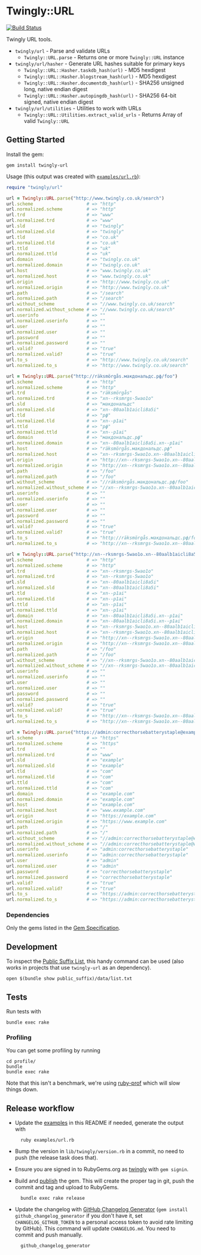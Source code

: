# Twingly::URL

[![Build Status](https://travis-ci.org/twingly/twingly-url.svg?branch=master)](https://travis-ci.org/twingly/twingly-url)

Twingly URL tools.

* `twingly/url` - Parse and validate URLs
    * `Twingly::URL.parse` - Returns one or more `Twingly::URL` instance
* `twingly/url/hasher` - Generate URL hashes suitable for primary keys
    * `Twingly::URL::Hasher.taskdb_hash(url)` - MD5 hexdigest
    * `Twingly::URL::Hasher.blogstream_hash(url)` - MD5 hexdigest
    * `Twingly::URL::Hasher.documentdb_hash(url)` - SHA256 unsigned long, native endian digest
    * `Twingly::URL::Hasher.autopingdb_hash(url)` - SHA256 64-bit signed, native endian digest
* `twingly/url/utilities` - Utilities to work with URLs
    * `Twingly::URL::Utilities.extract_valid_urls` - Returns Array of valid `Twingly::URL`

## Getting Started

Install the gem:

    gem install twingly-url

Usage (this output was created with [`examples/url.rb`][examples]):

```ruby
require "twingly/url"

url = Twingly::URL.parse("http://www.twingly.co.uk/search")
url.scheme                    # => "http"
url.normalized.scheme         # => "http"
url.trd                       # => "www"
url.normalized.trd            # => "www"
url.sld                       # => "twingly"
url.normalized.sld            # => "twingly"
url.tld                       # => "co.uk"
url.normalized.tld            # => "co.uk"
url.ttld                      # => "uk"
url.normalized.ttld           # => "uk"
url.domain                    # => "twingly.co.uk"
url.normalized.domain         # => "twingly.co.uk"
url.host                      # => "www.twingly.co.uk"
url.normalized.host           # => "www.twingly.co.uk"
url.origin                    # => "http://www.twingly.co.uk"
url.normalized.origin         # => "http://www.twingly.co.uk"
url.path                      # => "/search"
url.normalized.path           # => "/search"
url.without_scheme            # => "//www.twingly.co.uk/search"
url.normalized.without_scheme # => "//www.twingly.co.uk/search"
url.userinfo                  # => ""
url.normalized.userinfo       # => ""
url.user                      # => ""
url.normalized.user           # => ""
url.password                  # => ""
url.normalized.password       # => ""
url.valid?                    # => "true"
url.normalized.valid?         # => "true"
url.to_s                      # => "http://www.twingly.co.uk/search"
url.normalized.to_s           # => "http://www.twingly.co.uk/search"

url = Twingly::URL.parse("http://räksmörgås.макдональдс.рф/foo")
url.scheme                    # => "http"
url.normalized.scheme         # => "http"
url.trd                       # => "räksmörgås"
url.normalized.trd            # => "xn--rksmrgs-5wao1o"
url.sld                       # => "макдональдс"
url.normalized.sld            # => "xn--80aalb1aicli8a5i"
url.tld                       # => "рф"
url.normalized.tld            # => "xn--p1ai"
url.ttld                      # => "рф"
url.normalized.ttld           # => "xn--p1ai"
url.domain                    # => "макдональдс.рф"
url.normalized.domain         # => "xn--80aalb1aicli8a5i.xn--p1ai"
url.host                      # => "räksmörgås.макдональдс.рф"
url.normalized.host           # => "xn--rksmrgs-5wao1o.xn--80aalb1aicli8a5i.xn--p1ai"
url.origin                    # => "http://xn--rksmrgs-5wao1o.xn--80aalb1aicli8a5i.xn--p1ai"
url.normalized.origin         # => "http://xn--rksmrgs-5wao1o.xn--80aalb1aicli8a5i.xn--p1ai"
url.path                      # => "/foo"
url.normalized.path           # => "/foo"
url.without_scheme            # => "//räksmörgås.макдональдс.рф/foo"
url.normalized.without_scheme # => "//xn--rksmrgs-5wao1o.xn--80aalb1aicli8a5i.xn--p1ai/foo"
url.userinfo                  # => ""
url.normalized.userinfo       # => ""
url.user                      # => ""
url.normalized.user           # => ""
url.password                  # => ""
url.normalized.password       # => ""
url.valid?                    # => "true"
url.normalized.valid?         # => "true"
url.to_s                      # => "http://räksmörgås.макдональдс.рф/foo"
url.normalized.to_s           # => "http://xn--rksmrgs-5wao1o.xn--80aalb1aicli8a5i.xn--p1ai/foo"

url = Twingly::URL.parse("http://xn--rksmrgs-5wao1o.xn--80aalb1aicli8a5i.xn--p1ai/foo")
url.scheme                    # => "http"
url.normalized.scheme         # => "http"
url.trd                       # => "xn--rksmrgs-5wao1o"
url.normalized.trd            # => "xn--rksmrgs-5wao1o"
url.sld                       # => "xn--80aalb1aicli8a5i"
url.normalized.sld            # => "xn--80aalb1aicli8a5i"
url.tld                       # => "xn--p1ai"
url.normalized.tld            # => "xn--p1ai"
url.ttld                      # => "xn--p1ai"
url.normalized.ttld           # => "xn--p1ai"
url.domain                    # => "xn--80aalb1aicli8a5i.xn--p1ai"
url.normalized.domain         # => "xn--80aalb1aicli8a5i.xn--p1ai"
url.host                      # => "xn--rksmrgs-5wao1o.xn--80aalb1aicli8a5i.xn--p1ai"
url.normalized.host           # => "xn--rksmrgs-5wao1o.xn--80aalb1aicli8a5i.xn--p1ai"
url.origin                    # => "http://xn--rksmrgs-5wao1o.xn--80aalb1aicli8a5i.xn--p1ai"
url.normalized.origin         # => "http://xn--rksmrgs-5wao1o.xn--80aalb1aicli8a5i.xn--p1ai"
url.path                      # => "/foo"
url.normalized.path           # => "/foo"
url.without_scheme            # => "//xn--rksmrgs-5wao1o.xn--80aalb1aicli8a5i.xn--p1ai/foo"
url.normalized.without_scheme # => "//xn--rksmrgs-5wao1o.xn--80aalb1aicli8a5i.xn--p1ai/foo"
url.userinfo                  # => ""
url.normalized.userinfo       # => ""
url.user                      # => ""
url.normalized.user           # => ""
url.password                  # => ""
url.normalized.password       # => ""
url.valid?                    # => "true"
url.normalized.valid?         # => "true"
url.to_s                      # => "http://xn--rksmrgs-5wao1o.xn--80aalb1aicli8a5i.xn--p1ai/foo"
url.normalized.to_s           # => "http://xn--rksmrgs-5wao1o.xn--80aalb1aicli8a5i.xn--p1ai/foo"

url = Twingly::URL.parse("https://admin:correcthorsebatterystaple@example.com/")
url.scheme                    # => "https"
url.normalized.scheme         # => "https"
url.trd                       # => ""
url.normalized.trd            # => "www"
url.sld                       # => "example"
url.normalized.sld            # => "example"
url.tld                       # => "com"
url.normalized.tld            # => "com"
url.ttld                      # => "com"
url.normalized.ttld           # => "com"
url.domain                    # => "example.com"
url.normalized.domain         # => "example.com"
url.host                      # => "example.com"
url.normalized.host           # => "www.example.com"
url.origin                    # => "https://example.com"
url.normalized.origin         # => "https://www.example.com"
url.path                      # => "/"
url.normalized.path           # => "/"
url.without_scheme            # => "//admin:correcthorsebatterystaple@example.com/"
url.normalized.without_scheme # => "//admin:correcthorsebatterystaple@www.example.com/"
url.userinfo                  # => "admin:correcthorsebatterystaple"
url.normalized.userinfo       # => "admin:correcthorsebatterystaple"
url.user                      # => "admin"
url.normalized.user           # => "admin"
url.password                  # => "correcthorsebatterystaple"
url.normalized.password       # => "correcthorsebatterystaple"
url.valid?                    # => "true"
url.normalized.valid?         # => "true"
url.to_s                      # => "https://admin:correcthorsebatterystaple@example.com/"
url.normalized.to_s           # => "https://admin:correcthorsebatterystaple@www.example.com/"
```

### Dependencies

Only the gems listed in the [Gem Specification](https://github.com/twingly/twingly-url/blob/master/twingly-url.gemspec).

## Development

To inspect the [Public Suffix List], this handy command can be used (also works in projects that use `twingly-url` as an dependency).

    open $(bundle show public_suffix)/data/list.txt

[Public Suffix List]: https://github.com/weppos/publicsuffix-ruby

## Tests

Run tests with

    bundle exec rake

### Profiling

You can get some profiling by running

    cd profile/
    bundle
    bundle exec rake

Note that this isn't a benchmark, we're using [ruby-prof] which will slow things down.

## Release workflow

* Update the [examples] in this README if needed, generate the output with

        ruby examples/url.rb

* Bump the version in `lib/twingly/version.rb` in a commit, no need to push (the release task does that).

* Ensure you are signed in to RubyGems.org as [twingly][twingly-rubygems] with `gem signin`.

* Build and [publish](http://guides.rubygems.org/publishing/) the gem. This will create the proper tag in git, push the commit and tag and upload to RubyGems.

        bundle exec rake release

* Update the changelog with [GitHub Changelog Generator](https://github.com/skywinder/github-changelog-generator/) (`gem install github_changelog_generator` if you don't have it, set `CHANGELOG_GITHUB_TOKEN` to a personal access token to avoid rate limiting by GitHub). This command will update `CHANGELOG.md`. You need to commit and push manually.

        github_changelog_generator

[twingly-rubygems]: https://rubygems.org/profiles/twingly
[ruby-prof]: http://ruby-prof.rubyforge.org/
[examples]: examples/url.rb
